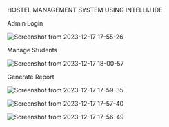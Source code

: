 HOSTEL MANAGEMENT SYSTEM USING INTELLIJ IDE


Admin Login




![Screenshot from 2023-12-17 17-55-26](https://github.com/ShadrackMwema/HOSTEL-MANAGEMENT-SYSTEM-JAVA-APPLICATION/assets/143826609/5c2ee56d-c4d1-449d-a540-ff1d2762f6ee)




Manage Students

![Screenshot from 2023-12-17 18-00-57](https://github.com/ShadrackMwema/HOSTEL-MANAGEMENT-SYSTEM-JAVA-APPLICATION/assets/143826609/afc9d1eb-f981-4175-b8a2-2563b8c1f21c)

Generate Report


![Screenshot from 2023-12-17 17-59-35](https://github.com/ShadrackMwema/HOSTEL-MANAGEMENT-SYSTEM-JAVA-APPLICATION/assets/143826609/89e1865c-d67e-4dc2-b4a5-06654c97bc00)

![Screenshot from 2023-12-17 17-57-40](https://github.com/ShadrackMwema/HOSTEL-MANAGEMENT-SYSTEM-JAVA-APPLICATION/assets/143826609/e985943f-f169-415d-9315-eb4876f7beb0)

![Screenshot from 2023-12-17 17-56-49](https://github.com/ShadrackMwema/HOSTEL-MANAGEMENT-SYSTEM-JAVA-APPLICATION/assets/143826609/528b078d-a0ff-4294-8fe9-9cd46f175c30)
